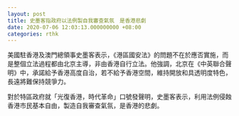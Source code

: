 ```yaml
---
layout: post
title: 史墨客指政府以法例製自我審查氣氛　是香港悲劇
date: 2020-07-06 12:03:13.000000000 +08:00
categories: rthk
---
```


美國駐香港及澳門總領事史墨客表示，《港區國安法》的問題不在於應否實施，而是整個立法過程都由北京主導，非由香港自行立法。他強調，北京在《中英聯合聲明》中，承諾給予香港高度自治，若不給予香港空間，維持開放和具透明度特色，長遠將難保持競爭力。

對於特區政府就「光復香港，時代革命」口號發聲明，史墨客表示，利用法例侵蝕香港市民基本自由，製造自我審查氣氛，是香港的悲劇。
